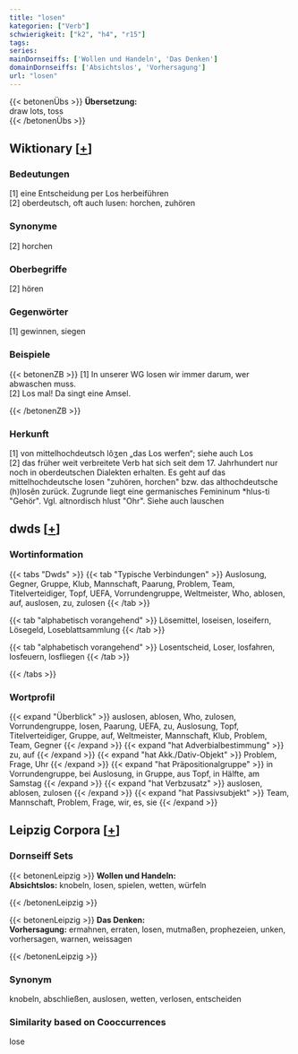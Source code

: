 ```yaml
---
title: "losen"
kategorien: ["Verb"]
schwierigkeit: ["k2", "h4", "r15"]
tags:
series:
mainDornseiffs: ['Wollen und Handeln', 'Das Denken']
domainDornseiffs: ['Absichtslos', 'Vorhersagung']
url: "losen"
---
```


{{< betonenÜbs >}}
**Übersetzung:**  
draw lots, toss  
{{< /betonenÜbs >}}

## Wiktionary [[+](https://de.wiktionary.org/wiki/losen)]

### Bedeutungen
[1] eine Entscheidung per Los herbeiführen  
[2] oberdeutsch, oft auch lusen: horchen, zuhören  

### Synonyme
[2] horchen  

### Oberbegriffe
[2] hören  

### Gegenwörter
[1] gewinnen, siegen  

### Beispiele
{{< betonenZB >}}
[1] In unserer WG losen wir immer darum, wer abwaschen muss.  
[2] Los mal! Da singt eine Amsel.  

{{< /betonenZB >}}
### Herkunft
[1] von mittelhochdeutsch lôʒen „das Los werfen“; siehe auch Los  
[2] das früher weit verbreitete Verb hat sich seit dem 17. Jahrhundert nur noch in oberdeutschen Dialekten erhalten. Es geht auf das mittelhochdeutsche losen "zuhören, horchen" bzw. das althochdeutsche (h)losên zurück. Zugrunde liegt eine germanisches Femininum *hlus-ti "Gehör". Vgl. altnordisch hlust "Ohr". Siehe auch lauschen  



## dwds [[+](https://www.dwds.de/wb/losen)]

### Wortinformation
{{< tabs "Dwds" >}}
{{< tab "Typische Verbindungen" >}}
Auslosung, Gegner, Gruppe, Klub, Mannschaft, Paarung, Problem, Team, Titelverteidiger, Topf, UEFA, Vorrundengruppe, Weltmeister, Who, ablosen, auf, auslosen, zu, zulosen
{{< /tab >}}

{{< tab "alphabetisch vorangehend" >}}
Lösemittel, loseisen, loseifern, Lösegeld, Loseblattsammlung
{{< /tab >}}

{{< tab "alphabetisch vorangehend" >}}
Losentscheid, Loser, losfahren, losfeuern, losfliegen
{{< /tab >}}

{{< /tabs >}}

### Wortprofil
{{< expand "Überblick" >}} auslosen, ablosen, Who, zulosen, Vorrundengruppe, losen, Paarung, UEFA, zu, Auslosung, Topf, Titelverteidiger, Gruppe, auf, Weltmeister, Mannschaft, Klub, Problem, Team, Gegner {{< /expand >}}
{{< expand "hat Adverbialbestimmung" >}} zu, auf {{< /expand >}}
{{< expand "hat Akk./Dativ-Objekt" >}} Problem, Frage, Uhr {{< /expand >}}
{{< expand "hat Präpositionalgruppe" >}} in Vorrundengruppe, bei Auslosung, in Gruppe, aus Topf, in Hälfte, am Samstag {{< /expand >}}
{{< expand "hat Verbzusatz" >}} auslosen, ablosen, zulosen {{< /expand >}}
{{< expand "hat Passivsubjekt" >}} Team, Mannschaft, Problem, Frage, wir, es, sie {{< /expand >}}

## Leipzig Corpora [[+](https://corpora.uni-leipzig.de/en/res?word=losen&corpusId=deu_newscrawl-public_2018)]

### Dornseiff Sets
{{< betonenLeipzig >}}
**Wollen und Handeln:**  
**Absichtslos:** knobeln, losen, spielen, wetten, würfeln  

{{< /betonenLeipzig >}}


{{< betonenLeipzig >}}
**Das Denken:**  
**Vorhersagung:** ermahnen, erraten, losen, mutmaßen, prophezeien, unken, vorhersagen, warnen, weissagen  

{{< /betonenLeipzig >}}

### Synonym
knobeln, abschließen, auslosen, wetten, verlosen, entscheiden


### Similarity based on Cooccurrences
lose

